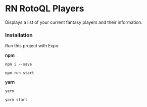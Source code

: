 # RN RotoQL Players

Displays a list of your current fantasy players and their information.

### Installation

Run this project with Expo

**npm**

``` npm i --save ```

``` npm run start ```


**yarn**

``` yarn ```

``` yarn start ```
